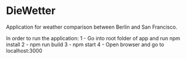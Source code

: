 # DieWetter
Application for weather comparison between Berlin and San Francisco.

In order to run the application:
1 - Go into root folder of app and run npm install
2 - npm run build
3 - npm start
4 - Open browser and go to localhost:3000
